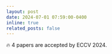 ```yaml
---
layout: post
date: 2024-07-01 07:59:00-0400
inline: true
related_posts: false
---
```


🔥 4 papers are accepted by ECCV 2024.
